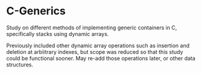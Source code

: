 # C-Generics

Study on different methods of implementing generic containers in C, specifically stacks using dynamic arrays.

Previously included other dynamic array operations such as insertion and deletion at arbiitrary indexes, but scope was reduced so that this study could be functional sooner. May re-add those operations later, or other data structures.
